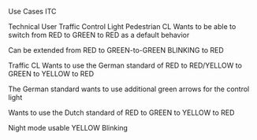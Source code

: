 Use Cases ITC

Technical User Traffic Control Light
Pedestrian CL
Wants to be able to switch from RED to GREEN to RED as a default behavior

Can be extended from RED to GREEN-to-GREEN BLINKING to RED

Traffic CL
Wants to use the German standard of RED to RED/YELLOW to GREEN to YELLOW to RED

The German standard wants to use additional green arrows for the control light


Wants to use the Dutch standard of RED to GREEN to YELLOW to RED

Night mode usable YELLOW Blinking 
